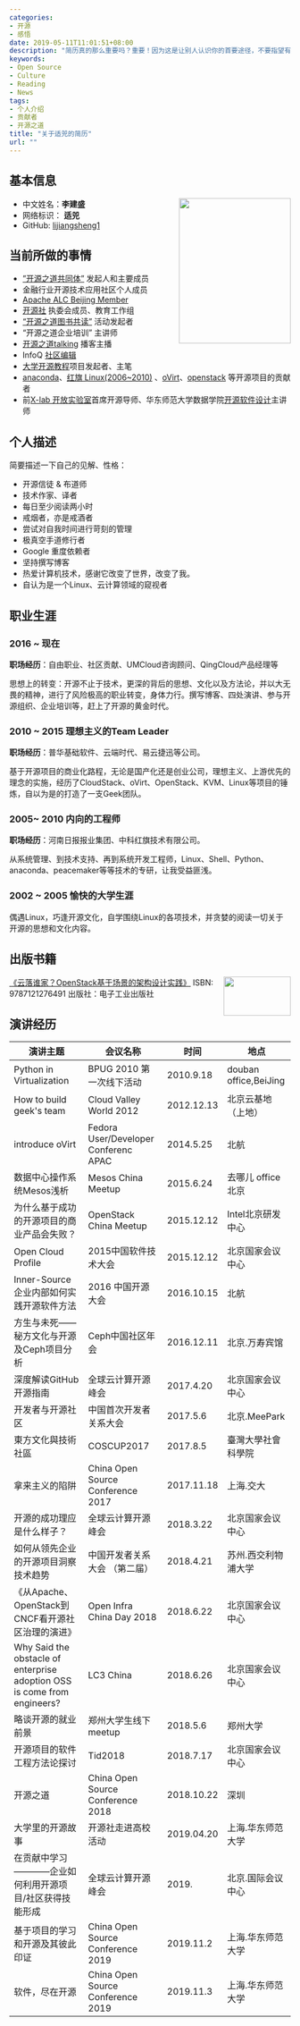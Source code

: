 ```yaml
---
categories:
- 开源
- 感悟
date: 2019-05-11T11:01:51+08:00
description: "简历真的那么重要吗？重要！因为这是让别人认识你的首要途径，不要指望有人会阅读你的博客，去GitHub看你的Profile，更多的人还是习惯性的看简历。于是，就回顾下自己的职业生涯。能够让别人了解你，会节省很多时间。"
keywords:
- Open Source
- Culture
- Reading
- News
tags:
- 个人介绍
- 贡献者
- 开源之道
title: "关于适兕的简历"
url: ""
---
```


## 基本信息

<p>
<img align="right" width="200" height="260" src="http://www.opensourceway.community/public/lijiansheng-os.jpg">
</p>

- 中文姓名：**李建盛**
- 网络标识： **适兕**
- GitHub: [lijiangsheng1](http://github.com/lijiangsheng1)

## 当前所做的事情

* [”开源之道共同体”](http://opensourceway.community/) 发起人和主要成员
* 金融行业开源技术应用社区个人成员
* [Apache ALC Beijing Member](https://s.apache.org/alc-beijing)
* [开源社](http://www.kaiyuanshe.cn/) 执委会成员、教育工作组
* [“开源之道图书共读”](http://www.ocselected.org/posts/paper_or_book_reading/establish_reading_os_community/) 活动发起者
* “开源之道企业培训” 主讲师
* [开源之道talking](http://opensourceway.community/posts/opensource_talking/2020-done-and-plan-index/) 播客主播
* InfoQ [社区编辑](https://www.infoq.cn/profile/1277322)
* [大学开源教程](https://github.com/kaiyuanshe/open_source_trainning_undergraduate)项目发起者、主笔
* [anaconda](https://fedoraproject.org/wiki/Anaconda)、[红旗 Linux(2006~2010)](http://en.wikipedia.org/wiki/Red_Flag_Linux) 、[oVirt](https://www.ovirt.org)、[openstack](https://launchpad.net/openstack) 等开源项目的贡献者
* 前[X-lab 开放实验室](http://xlab.ioedu.net/)首席开源导师、华东师范大学数据学院[开源软件设计](https://mp.weixin.qq.com/s/c33EP2bluJ_zSwmzqOHxMw)主讲师


## 个人描述

简要描述一下自己的见解、性格：

* 开源信徒 & 布道师
* 技术作家、译者
* 每日至少阅读两小时
* 戒烟者，亦是戒酒者
* 尝试对自我时间进行苛刻的管理
* 极真空手道修行者
* Google 重度依赖者
* 坚持撰写博客
* 热爱计算机技术，感谢它改变了世界，改变了我。
* 自认为是一个Linux、云计算领域的窥视者

## 职业生涯

### 2016 ~ 现在

**职场经历**：自由职业、社区贡献、UMCloud咨询顾问、QingCloud产品经理等

思想上的转变：开源不止于技术，更深的背后的思想、文化以及方法论，并以大无畏的精神，进行了风险极高的职业转变，身体力行。撰写博客、四处演讲、参与开源组织、企业培训等，赶上了开源的黄金时代。

### 2010 ~ 2015 理想主义的Team Leader

**职场经历**：普华基础软件、云端时代、易云捷迅等公司。

基于开源项目的商业化路程，无论是国产化还是创业公司，理想主义、上游优先的理念的实施，经历了CloudStack、oVirt、OpenStack、KVM、Linux等项目的锤炼，自以为是的打造了一支Geek团队。

### 2005~ 2010 内向的工程师

**职场经历**：河南日报报业集团、中科红旗技术有限公司。

从系统管理、到技术支持、再到系统开发工程师，Linux、Shell、Python、anaconda、peacemaker等等技术的专研，让我受益匪浅。

### 2002 ~ 2005 愉快的大学生涯

偶遇Linux，巧逢开源文化，自学围绕Linux的各项技术，并贪婪的阅读一切关于开源的思想和文化内容。


## 出版书籍

<p>
<img align="right" width="120" height="70" src="https://img30.360buyimg.com/vc/jfs/t1999/169/2115722088/125386/ae3b1534/56f25716N3acbed13.jpg">
</p>





[《云落谁家？OpenStack基于场景的架构设计实践》](http://item.jd.com/11887046.html) ISBN: 9787121276491 出版社：电子工业出版社



## 演讲经历

|演讲主题 | 会议名称 | 时间 |地点|
| ------------ | ------------- | ------------ | ------------ |
|Python in Virtualization | BPUG 2010 第一次线下活动 | 2010.9.18 | douban office,BeiJing |
|How to build geek's team | Cloud Valley World 2012 | 2012.12.13 | 北京云基地（上地）|
|introduce oVirt | Fedora User/Developer Conferenc APAC| 2014.5.25|北航 |
|数据中心操作系统Mesos浅析 |Mesos China Meetup | 2015.6.24 |去哪儿 office 北京 |
|为什么基于成功的开源项目的商业产品会失败？|OpenStack China Meetup | 2015.12.12| Intel北京研发中心|
|Open Cloud Profile |2015中国软件技术大会 | 2015.12.12|北京国家会议中心 |
|Inner-Source 企业内部如何实践开源软件方法 | 2016 中国开源大会 |2016.10.15 |北航 |
|方生与未死——秘方文化与开源及Ceph项目分析 |Ceph中国社区年会|2016.12.11|北京.万寿宾馆|
|深度解读GitHub开源指南 |全球云计算开源峰会|2017.4.20|北京国家会议中心|
|开发者与开源社区|中国首次开发者关系大会|2017.5.6|北京.MeePark|
|東⽅⽂化與技術社區 |COSCUP2017|2017.8.5|臺灣大學社會科學院|
|拿来主义的陷阱 | China Open Source Conference 2017 |2017.11.18  |  上海.交大 |
|开源的成功理应是什么样子？|全球云计算开源峰会|2018.3.22|北京国家会议中心|
|如何从领先企业的开源项目洞察技术趋势  |中国开发者关系大会 （第二届）|2018.4.21 | 苏州.西交利物浦大学  |
|《从Apache、OpenStack到CNCF看开源社区治理的演进》   | Open Infra China Day 2018  | 2018.6.22  |北京国家会议中心   |
|Why Said the obstacle of enterprise adoption OSS is come from engineers?   | LC3 China  | 2018.6.26  |北京国家会议中心   |
|略谈开源的就业前景|郑州大学生线下meetup|2018.5.6|郑州大学|
|开源项目的软件工程方法论探讨   |Tid2018   | 2018.7.17  | 北京国家会议中心  |
|开源之道| China Open Source Conference 2018|2018.10.22|深圳|
|大学里的开源故事 |开源社走进高校活动   | 2019.04.20  |上海.华东师范大学 |
|在贡献中学习————企业如何利用开源项目/社区获得技能形成 | 全球云计算开源峰会  | 2019.  |  北京.国际会议中心 |
|基于项目的学习和开源及其彼此印证   | China Open Source Conference 2019  |2019.11.2   | 上海.华东师范大学  |
|软件，尽在开源   | China Open Source Conference 2019  | 2019.11.3  | 上海.华东师范大学  |
